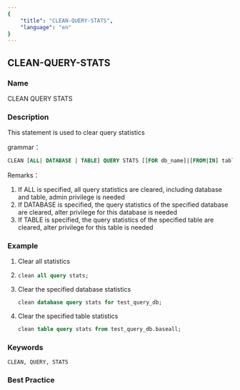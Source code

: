 ```yaml
---
{
    "title": "CLEAN-QUERY-STATS",
    "language": "en"
}
---
```


<!--
Licensed to the Apache Software Foundation (ASF) under one
or more contributor license agreements.  See the NOTICE file
distributed with this work for additional information
regarding copyright ownership.  The ASF licenses this file
to you under the Apache License, Version 2.0 (the
"License"); you may not use this file except in compliance
with the License.  You may obtain a copy of the License at

  http://www.apache.org/licenses/LICENSE-2.0

Unless required by applicable law or agreed to in writing,
software distributed under the License is distributed on an
"AS IS" BASIS, WITHOUT WARRANTIES OR CONDITIONS OF ANY
KIND, either express or implied.  See the License for the
specific language governing permissions and limitations
under the License.
-->

## CLEAN-QUERY-STATS

### Name

<version since="dev">
CLEAN QUERY STATS
</version>

### Description

This statement is used to clear query statistics

grammar：

```sql
CLEAN [ALL| DATABASE | TABLE] QUERY STATS [[FOR db_name]|[FROM|IN] table_name]];
```

Remarks：

1. If ALL is specified, all query statistics are cleared, including database and table, admin privilege is needed
2. If DATABASE is specified, the query statistics of the specified database are cleared, alter privilege for this database is needed
3. If TABLE is specified, the query statistics of the specified table are cleared, alter privilege for this table is needed

### Example

1. Clear all statistics
2. 
    ```sql
    clean all query stats;
    ```

2. Clear the specified database statistics

    ```sql
    clean database query stats for test_query_db;
    ```
3. Clear the specified table statistics

    ```sql
    clean table query stats from test_query_db.baseall;
    ```

### Keywords

    CLEAN, QUERY, STATS

### Best Practice

